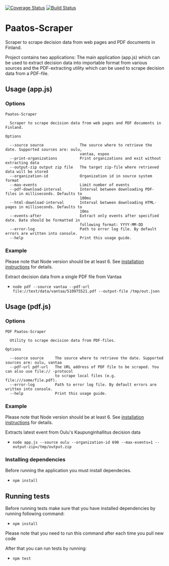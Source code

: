 [![Coverage Status](https://coveralls.io/repos/github/6aika/Paatos-Scraper/badge.svg?branch=master)](https://coveralls.io/github/6aika/Paatos-Scraper?branch=master)
[![Build Status](https://travis-ci.org/6aika/Paatos-Scraper.svg?branch=master)](https://travis-ci.org/6aika/Paatos-Scraper)
# Paatos-Scraper
Scraper to scrape decision data from web pages and PDF documents in Finland. 

Project contains two applications: The main application (app.js) which can be used to extract decision data into importable format from various sources and the PDF-extracting utility which can be used to scrape decision data from a PDF-file.

## Usage (app.js)

### Options

    Paatos-Scraper

      Scraper to scrape decision data from web pages and PDF documents in Finland. 

    Options

      --source source                The source where to retrieve the date. Supported sources are: oulu,   
                                     vantaa, espoo                                                         
      --print-organizations          Print organizations and exit without extracting data                  
      --output-zip output zip file   The target zip-file where retrieved data will be stored               
      --organization-id              Organization id in source system format                               
      --max-events                   Limit number of events                                                
      --pdf-download-interval        Interval between downloading PDF-files in milliseconds. Defaults to   
                                     100ms                                                                 
      --html-download-interval       Interval between downloading HTML-pages in milliseconds. Defaults to  
                                     10ms                                                                  
      --events-after                 Extract only events after specified date. Date should be formatted in 
                                     following format: YYYY-MM-DD                                          
      --error-log                    Path to error log file. By default errors are written into console.   
      --help                         Print this usage guide. 
      
### Example
Please note that Node version should be at least 6. See [installation instructions](https://nodejs.org/en/download/package-manager/) for details.

Extract decision data from a single PDF file from Vantaa    

- `node pdf --source vantaa --pdf-url file://test/data/vantaa/510975521.pdf --output-file /tmp/out.json`
      
## Usage (pdf.js)

### Options
      
    PDF Paatos-Scraper
    
      Utility to scrape decision data from PDF-files. 
    
    Options
    
      --source source     The source where to retrieve the date. Supported sources are: oulu, vantaa    
      --pdf-url pdf-url   The URL address of PDF file to be scraped. You can also use file:// -protocol 
                          to scrape local files (e.g. file:///some/file.pdf).                           
      --error-log         Path to error log file. By default errors are written into console.           
      --help              Print this usage guide.
      
### Example
Please note that Node version should be at least 6. See [installation instructions](https://nodejs.org/en/download/package-manager/) for details.

Extracts latest event from Oulu's Kaupunginhallitus decision data

- `node app.js --source oulu --organization-id 690 --max-events=1 --output-zip=/tmp/output.zip`

### Installing dependencies

Before running the application you must install dependecies.

- `npm install`

## Running tests

Before running tests make sure that you have installed dependencies by running following command:

- `npm install`

Please note that you need to run this command after each time you pull new code

After that you can run tests by running:

- `npm test`
